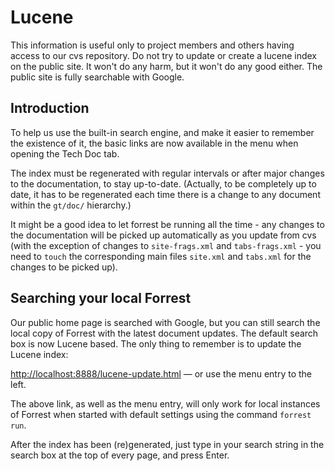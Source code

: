 # Lucene 
This information is useful only to project members and others having
access to our cvs repository. Do not try to update or create a lucene
index on the public site. It won't do any harm, but it won't do any good
either. The public site is fully searchable with Google.

Introduction
------------

To help us use the built-in search engine, and make it easier to
remember the existence of it, the basic links are now available in the
menu when opening the Tech Doc tab.

The index must be regenerated with regular intervals or after major
changes to the documentation, to stay up-to-date. (Actually, to be
completely up to date, it has to be regenerated each time there is a
change to any document within the `gt/doc/` hierarchy.)

It might be a good idea to let forrest be running all the time - any
changes to the documentation will be picked up automatically as you
update from cvs (with the exception of changes to `site-frags.xml` and
`tabs-frags.xml` - you need to `touch` the corresponding main files
`site.xml` and `tabs.xml` for the changes to be picked up).

Searching your local Forrest
----------------------------

Our public home page is searched with Google, but you can still search
the local copy of Forrest with the latest document updates. The default
search box is now Lucene based. The only thing to remember is to update
the Lucene index:

<http://localhost:8888/lucene-update.html> — or use the menu entry to
the left.

The above link, as well as the menu entry, will only work for local
instances of Forrest when started with default settings using the
command `forrest run`.

After the index has been (re)generated, just type in your search string
in the search box at the top of every page, and press Enter.
